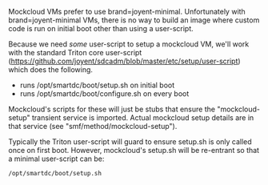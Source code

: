 Mockcloud VMs prefer to use brand=joyent-minimal. Unfortunately with
brand=joyent-minimal VMs, there is no way to build an image where custom
code is run on initial boot other than using a user-script.

Because we need *some* user-script to setup a mockcloud VM, we'll work with the
standard Triton core user-script
(https://github.com/joyent/sdcadm/blob/master/etc/setup/user-script) which does
the following.

- runs /opt/smartdc/boot/setup.sh on initial boot
- runs /opt/smartdc/boot/configure.sh on every boot

Mockcloud's scripts for these will just be stubs that ensure the
"mockcloud-setup" transient service is imported. Actual mockcloud
setup details are in that service (see "smf/method/mockcloud-setup").

Typically the Triton user-script will guard to ensure setup.sh is
only called once on first boot. However, mockcloud's setup.sh will
be re-entrant so that a minimal user-script can be:

    /opt/smartdc/boot/setup.sh
